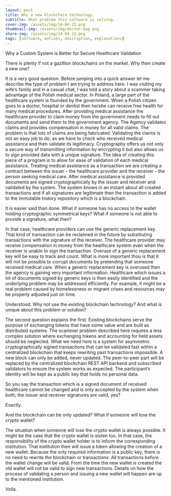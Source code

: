 ```yaml
---
layout: post
title: Why a new blockchain technology.
subtitle: What problem this software is solving.
cover-img: /assets/img/14-04-23.png
thumbnail-img: /assets/img/doctor-bag.png
share-img: /assets/img/14-04-23.png
tags: [software, motives, description, explanations]
---
```


Why a Custom System is Better for Secure Healthcare Validation

There is plenty if not a gazillion blockchains on the market. Why then create a new one?

It is a very good question. Before jumping into a quick answer let me describe the type of problem I am trying to address here.
I was visiting my wife’s family and in a casual chat, I was told a story about a scammer taking advantage of the Polish medical sector. In Poland, a large part of the healthcare system is founded by the government. When a Polish citizen goes to a doctor, hospital or dentist then he/she can receive free health for many medical procedures. After providing medical assistance the healthcare provider to claim money from the government needs to fill out documents and send them to the government agency. The Agency validates claims and provides compensation in money for all valid claims. The problem is that lots of claims are being fabricated. Validating the claims is not an easy job to do, as we have to check who received medical assistance and then validate its legitimacy.
Cryptography offers us not only a secure way of transmitting information by encrypting it but also allows us to sign provided data with a unique signature. 
The idea of creating this piece of a program is to allow for ease of validation of each medical assistance. Treating medical assistance as a transaction we are creating a contract between the issuer - the healthcare provider and the receiver - the person seeking medical care. After medical assistance is provided documents are signed cryptographically by the issuer and receiver and validated by the system. The system knows in an instant about all created transactions and if all signatures are legitimate then the transaction is added to the immutable history repository which is a blockchain.

It is easier said than done. What if someone has no access to the wallet holding cryptographic symmetrical keys? What if someone is not able to provide a signature, what then?

In that case, healthcare providers can use the generic replacement key. That kind of transaction can be reclaimed in the future by substituting transactions with the signature of the receiver. The healthcare provider may receive compensation in money from the healthcare system even when the receiver is unable to sign the transaction. Overuse of a generic replacement key will be easy to track and count. What is more important thou is that it will not be possible to corrupt documents by pretending that someone received medical care. When a generic replacement key is overused then the agency is gaining very important information. Healthcare which issues a lot of documents signed by generic keys is then easily identified and the underlying problem may be addressed efficiently. For example, it might be a real problem caused by homelessness or migrant crises and resources may be properly adjusted just on time.

Understood. Why not use the existing blockchain technology? And what is unique about this problem or solution?

The second question explains the first. Existing blockchains serve the purpose of exchanging tokens that have some value and are built as distributed systems. The scammer problem described here requires a less complex solution where exchanging tokens and accounting for held assets should be neglected. What we need here is a system for asymmetric cryptographically signed transactions that can be validated fast within a centralized blockchain that keeps rewriting past transactions impossible. A new block can only be added, never updated. The peer-to-peer part will be replaced by the centralized blockchain REST API backend and subscribed validators to ensure the system works as expected. The participant’s identity will be kept as a public key that holds no personal data.

So you say the transaction which is a signed document of received healthcare cannot be changed and is only accepted by the system when both; the issuer and receiver signatures are valid, yes?

Exactly.

And the blockchain can be only updated? What if someone will lose the crypto wallet?

The situation when someone will lose the crypto wallet is always possible. It might be the case that the crypto wallet is stolen too. In that case, the responsibility of the crypto wallet holder is to inform the corresponding institution. That institution then will issue a token allowing the creation of a new wallet. Because the only required information is a public key, there is no need to rewrite the blockchain or transactions. All transactions before the wallet change will be valid. From the time the new wallet is created the old wallet will not be valid to sign new transactions. Details on how the process of validating a person and issuing a new wallet will happen are up to the mentioned institution.

Voila.

